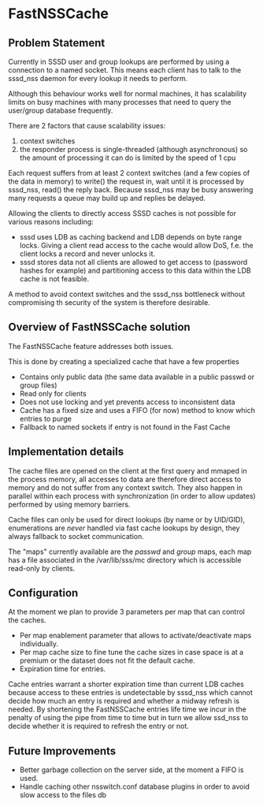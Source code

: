 # FastNSSCache

## Problem Statement

Currently in SSSD user and group lookups are performed by using a connection to a named socket. This means each client has to talk to the sssd_nss daemon for every lookup it needs to perform.

Although this behaviour works well for normal machines, it has scalability limits on busy machines with many processes that need to query the user/group database frequently.

There are 2 factors that cause scalability issues:

1.  context switches
2.  the responder process is single-threaded (although asynchronous) so the amount of processing it can do is limited by the speed of 1 cpu

Each request suffers from at least 2 context switches (and a few copies of the data in memory) to write() the request in, wait until it is processed by sssd_nss, read() the reply back. Because sssd_nss may be busy answering many requests a queue may build up and replies be delayed.

Allowing the clients to directly access SSSD caches is not possible for various reasons including:

  - sssd uses LDB as caching backend and LDB depends on byte range locks. Giving a client read access to the cache would allow DoS, f.e. the client locks a record and never unlocks it.
  - sssd stores data not all clients are allowed to get access to (password hashes for example) and partitioning access to this data within the LDB cache is not feasible.

A method to avoid context switches and the sssd_nss bottleneck without compromising th security of the system is therefore desirable.

## Overview of FastNSSCache solution

The FastNSSCache feature addresses both issues.

This is done by creating a specialized cache that have a few properties

  - Contains only public data (the same data available in a public passwd or group files)
  - Read only for clients
  - Does not use locking and yet prevents access to inconsistent data
  - Cache has a fixed size and uses a FIFO (for now) method to know which entries to purge
  - Fallback to named sockets if entry is not found in the Fast Cache

## Implementation details

The cache files are opened on the client at the first query and mmaped in the process memory, all accesses to data are therefore direct access to memory and do not suffer from any context switch. They also happen in parallel within each process with synchronization (in order to allow updates) performed by using memory barriers.

Cache files can only be used for direct lookups (by name or by UID/GID), enumerations are _never_ handled via fast cache lookups by design, they always fallback to socket communication.

The "maps" currently available are the _passwd_ and _group_ maps, each map has a file associated in the /var/lib/sss/mc directory which is accessible read-only by clients.

## Configuration

At the moment we plan to provide 3 parameters per map that can control the caches.

  - Per map enablement parameter that allows to activate/deactivate maps individually.
  - Per map cache size to fine tune the cache sizes in case space is at a premium or the dataset does not fit the default cache.
  - Expiration time for entries.

Cache entries warrant a shorter expiration time than current LDB caches because access to these entries is undetectable by sssd_nss which cannot decide how much an entry is required and whether a midway refresh is needed. By shortening the FastNSSCache entries life time we incur in the penalty of using the pipe from time to time but in turn we allow ssd_nss to decide whether it is required to refresh the entry or not.

## Future Improvements

  - Better garbage collection on the server side, at the moment a FIFO is used.
  - Handle caching other nsswitch.conf database plugins in order to avoid slow access to the files db
